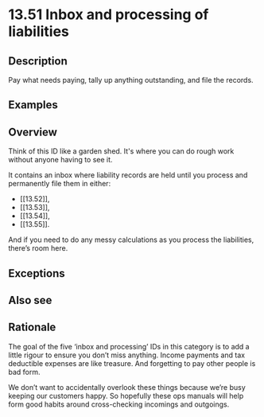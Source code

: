 # 13.51 Inbox and processing of liabilities

## Description

Pay what needs paying, tally up anything outstanding, and file the records.

## Examples

## Overview

Think of this ID like a garden shed. It's where you can do rough work without anyone having to see it.

It contains an inbox where liability records are held until you process and permanently file them in either:

- [[13.52]],
- [[13.53]],
- [[13.54]],
- [[13.55]].

And if you need to do any messy calculations as you process the liabilities, there’s room here.

## Exceptions

## Also see

## Rationale

The goal of the five ‘inbox and processing’ IDs in this category is to add a little rigour to ensure you don’t miss anything. Income payments and tax deductible expenses are like treasure. And forgetting to pay other people is bad form.

We don’t want to accidentally overlook these things because we’re busy keeping our customers happy. So hopefully these ops manuals will help form good habits around cross-checking incomings and outgoings.
